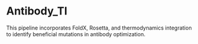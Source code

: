 # Antibody_TI

This pipeline incorporates FoldX, Rosetta, and thermodynamics integration to identify beneficial mutations in antibody optimization. 
